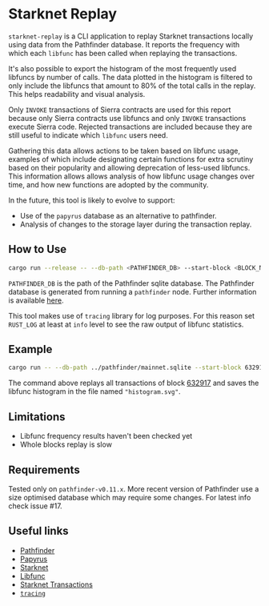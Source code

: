 # Starknet Replay

`starknet-replay` is a CLI application to replay Starknet transactions locally
using data from the Pathfinder database. It reports the frequency with which
each `libfunc` has been called when replaying the transactions.

It's also possible to export the histogram of the most frequently used libfuncs
by number of calls. The data plotted in the histogram is filtered to only
include the libfuncs that amount to 80% of the total calls in the replay. This
helps readability and visual analysis.

Only `INVOKE` transactions of Sierra contracts are used for this report because
only Sierra contracts use libfuncs and only `INVOKE` transactions execute Sierra
code. Rejected transactions are included because they are still useful to
indicate which `libfunc` users need.

Gathering this data allows actions to be taken based on libfunc usage, examples
of which include designating certain functions for extra scrutiny based on their
popularity and allowing deprecation of less-used libfuncs. This information
allows allows analysis of how libfunc usage changes over time, and how new
functions are adopted by the community.

In the future, this tool is likely to evolve to support:

- Use of the `papyrus` database as an alternative to pathfinder.
- Analysis of changes to the storage layer during the transaction replay.

## How to Use

```bash
cargo run --release -- --db-path <PATHFINDER_DB> --start-block <BLOCK_NUM> --end-block <BLOCK_NUM>
```

`PATHFINDER_DB` is the path of the Pathfinder sqlite database. The Pathfinder
database is generated from running a `pathfinder` node. Further information is
available
[here](https://github.com/eqlabs/pathfinder/tree/v0.11.6?tab=readme-ov-file#database-snapshots).

This tool makes use of `tracing` library for log purposes. For this reason set
`RUST_LOG` at least at `info` level to see the raw output of libfunc statistics.

## Example

```bash
cargo run -- --db-path ../pathfinder/mainnet.sqlite --start-block 632917 --end-block 632917 --svg-out "histogram.svg"
```

The command above replays all transactions of block
[632917](https://starkscan.co/block/632917#transactions) and saves the libfunc
histogram in the file named `"histogram.svg"`.

## Limitations

- Libfunc frequency results haven't been checked yet
- Whole blocks replay is slow

## Requirements

Tested only on `pathfinder-v0.11.x`. More recent version of Pathfinder use a
size optimised database which may require some changes. For latest info check
issue #17.

## Useful links

- [Pathfinder](https://github.com/eqlabs/pathfinder)
- [Papyrus](https://github.com/starkware-libs/papyrus)
- [Starknet](https://docs.starknet.io/documentation/)
- [Libfunc](https://github.com/lambdaclass/cairo_native?tab=readme-ov-file#implemented-library-functions)
- [Starknet Transactions](https://docs.starknet.io/documentation/architecture_and_concepts/Network_Architecture/transactions/)
- [`tracing`](https://github.com/tokio-rs/tracing)
